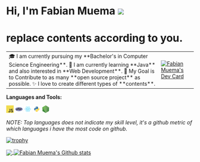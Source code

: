 # Hi, I'm Fabian Muema <img src="https://github.com/TheDudeThatCode/TheDudeThatCode/blob/master/Assets/Hi.gif" width="29px">

# replace contents according to you.
<table>
<tr>
  <td valign="center">
    🎓 I am currently pursuing my **Bachelor's in Computer Science Engineering**.
    🌱 I am currently learning **Java** and also interested in **Web Development**.
    🎯 My Goal is to Contribute to as many **open source project** as possible.
    ✨ I love to create different types of **contents**.
<td >
   <a href="https://app.daily.dev/fabianmuema"><img src="https://api.daily.dev/devcards/47309807ed6e4df6813ccff15bef01a4.png?r=qiu" width="400" alt="Fabian Muema's Dev Card"/></a>
  </td>

</tr>
</table>

**Languages and Tools:**  

<code><img height="20" src="https://raw.githubusercontent.com/github/explore/80688e429a7d4ef2fca1e82350fe8e3517d3494d/topics/javascript/javascript.png"></code>
<code><img height="20" src="https://raw.githubusercontent.com/github/explore/80688e429a7d4ef2fca1e82350fe8e3517d3494d/topics/php/php.png"></code>
<code><img height="20" src="https://raw.githubusercontent.com/github/explore/80688e429a7d4ef2fca1e82350fe8e3517d3494d/topics/react/react.png"></code>
<code><img height="20" src="https://raw.githubusercontent.com/github/explore/5c058a388828bb5fde0bcafd4bc867b5bb3f26f3/topics/python/python.png"></code>
<code><img height="20" src="https://raw.githubusercontent.com/github/explore/80688e429a7d4ef2fca1e82350fe8e3517d3494d/topics/nodejs/nodejs.png"></code>    


*NOTE: Top languages does not indicate my skill level, it's a github metric of which languages i have the most code on github.*

[![trophy](https://github-profile-trophy.vercel.app/?username=fabianmuema)](https://github.com/ryo-ma/github-profile-trophy)

<a href="">
  <img align="center" src="https://github-readme-stats.vercel.app/api/top-langs/?username=fabianmuema&hide=html,css" />
</a>
<a href="">
  <img align="center" src="https://github-readme-stats.vercel.app/api?username=fabianmuema&show_icons=true&line_height=27&count_private=true" alt="Fabian Muema's Github stats" />
</a>
